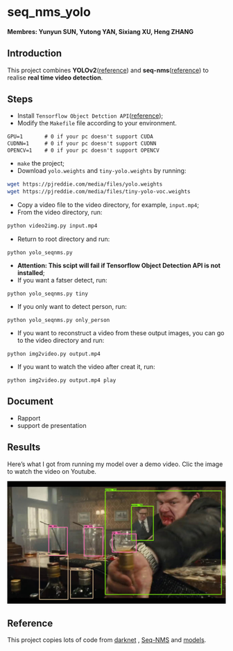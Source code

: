 # seq_nms_yolo

#### Membres: Yunyun SUN, Yutong YAN, Sixiang XU, Heng ZHANG

## Introduction

This project combines **YOLOv2**([reference](https://arxiv.org/abs/1506.02640)) and **seq-nms**([reference](https://arxiv.org/abs/1602.08465)) to realise **real time video detection**.

## Steps

- Install `Tensorflow Object Detction API`([reference](https://github.com/tensorflow/models/blob/master/research/object_detection/g3doc/installation.md));
- Modify the `Makefile` file according to your environment.
```
GPU=1		# 0 if your pc doesn't support CUDA
CUDNN=1		# 0 if your pc doesn't support CUDNN
OPENCV=1	# 0 if your pc doesn't support OPENCV
```
- `make` the project;
- Download `yolo.weights` and `tiny-yolo.weights` by running:
```bash
wget https://pjreddie.com/media/files/yolo.weights
wget https://pjreddie.com/media/files/tiny-yolo-voc.weights
```
- Copy a video file to the video directory, for example, `input.mp4`;
- From the video directory, run:
```bash
python video2img.py input.mp4
```
- Return to root directory and run: 
```
python yolo_seqnms.py
```
- **Attention: This scipt will fail if Tensorflow Object Detection API is not installed**;
- If you want a fatser detect, run:
```
python yolo_seqnms.py tiny
```
- If you only want to detect person, run:
```
python yolo_seqnms.py only_person
```
- If you want to reconstruct a video from these output images, you can go to the video directory and run:
```
python img2video.py output.mp4
```
- If you want to watch the video after creat it, run:
```
python img2video.py output.mp4 play
```
## Document

- Rapport
- support de presentation

## Results

Here’s what I got from running my model over a demo video. Clic the image to watch the video on Youtube.

[![Watch the video](img/index.jpg)](https://www.youtube.com/watch?v=XC-3qXT0NsY)

## Reference

This project copies lots of code from [darknet](https://github.com/pjreddie/darknet) , [Seq-NMS](https://github.com/lrghust/Seq-NMS) and  [models](https://github.com/tensorflow/models).